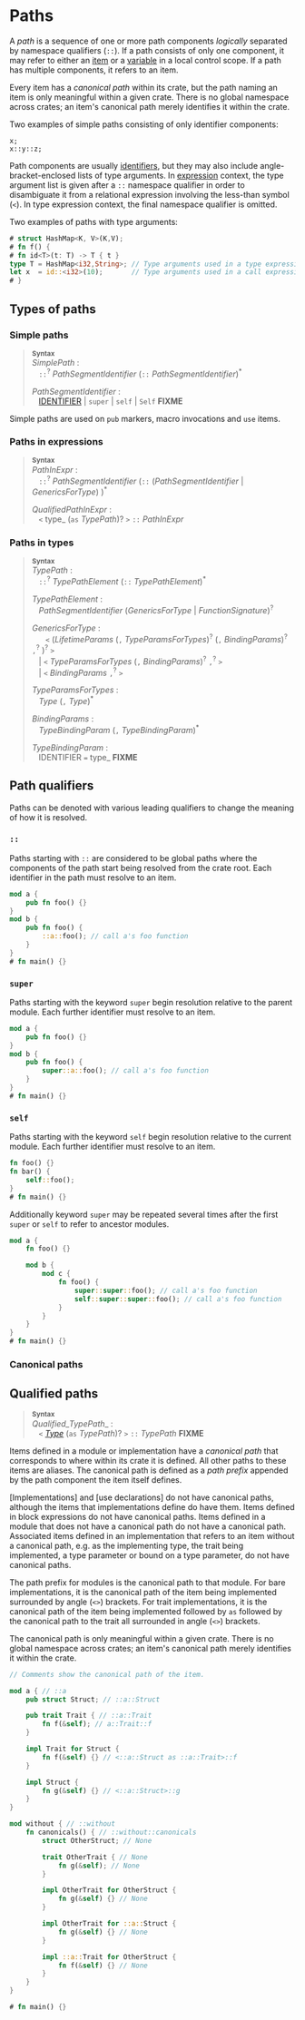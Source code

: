 # Paths

<!-- FIXME: UFCS - universal function call syntax -->

A _path_ is a sequence of one or more path components _logically_ separated by
namespace qualifiers (`::`). If a path consists of only one component, it may
refer to either an [item] or a [variable] in a local control
scope. If a path has multiple components, it refers to an item.

Every item has a _canonical path_ within its crate, but the path naming an item
is only meaningful within a given crate. There is no global namespace across
crates; an item's canonical path merely identifies it within the crate.

Two examples of simple paths consisting of only identifier components:

```rust,ignore
x;
x::y::z;
```

Path components are usually [identifiers], but they may
also include angle-bracket-enclosed lists of type arguments. In
[expression] context, the type argument list is given
after a `::` namespace qualifier in order to disambiguate it from a
relational expression involving the less-than symbol (`<`). In type
expression context, the final namespace qualifier is omitted.

Two examples of paths with type arguments:

```rust
# struct HashMap<K, V>(K,V);
# fn f() {
# fn id<T>(t: T) -> T { t }
type T = HashMap<i32,String>; // Type arguments used in a type expression
let x  = id::<i32>(10);       // Type arguments used in a call expression
# }
```

## Types of paths

### Simple paths

> **<sup>Syntax</sup>**  
> _SimplePath_ :  
> &nbsp;&nbsp; `::`<sup>?</sup> _PathSegmentIdentifier_ (`::` _PathSegmentIdentifier_)<sup>\*</sup>  
>  
> _PathSegmentIdentifier_ :  
> &nbsp;&nbsp; [IDENTIFIER] | `super` | `self` | `Self` **FIXME**  

Simple paths are used on `pub` markers, macro invocations and `use` items.

<!-- FIXME examples -->
<!-- FIXME where are they used -->

<!-- 1 - macro invocation as trait item -->
<!-- 2 - macro invocation as impl item (seems to only accept methods. Can't define other impl items using macros?) -->
<!-- 3 - pub(in SimplePath), pub(self), pub(super) [self and super are parsed as a SimplePath] -->
<!-- 4 - macro invocation item -->
<!-- 5 - use item -->

### Paths in expressions

> **<sup>Syntax</sup>**  
> _PathInExpr_ :  
> &nbsp;&nbsp; `::`<sup>?</sup> _PathSegmentIdentifier_ (`::` (_PathSegmentIdentifier_ | _GenericsForType_) )<sup>\*</sup>  
>  
> _QualifiedPathInExpr_ :  
> &nbsp;&nbsp; `<` type_ (`as` _TypePath_)? `>` `::` _PathInExpr_  

<!-- FIXME examples -->
<!-- FIXME qualified examples -->
<!-- FIXME where are they used

1 - qualified path expression         - _QualifiedPathInExpr_
2 - macro invocation                  - _PathInExpr_ `!`
3 - struct expr (not always allowed)  - _PathInExpr_ { ... }
4 - path expression                   - _PathInExpr_
5 - method call                       - `.` _PathSegmentInExpression_ `(` ... `)`
6 - field access                      - `.` _PathSegmentInExpression_
        obs: no generic arguments are allowed
7 - cast                              - `as` _PathInExpr_ (but only in case of error)
8 - range pattern end                 - `...` _QualifiedPathInExpr_
                                      - `...` _PathInExpr_
9 - patterns that start with a path   - macro invocation in pattern
                                      - range pattern
                                      - struct pattern (no qualified path allowed, though)
                                      - tuple pattern (no qualified path allowed, though)
                                      - path pattern
10 - expressions in statements        - no qualified path allowed
11 - macro invocation in statements   - no qualified path allowed

-->
<!-- FIXME ambiguity -->

### Paths in types

> **<sup>Syntax</sup>**  
> _TypePath_ :  
> &nbsp;&nbsp; `::`<sup>?</sup> _TypePathElement_ (`::` _TypePathElement_)<sup>\*</sup>  
>  
> _TypePathElement_ :  
> &nbsp;&nbsp; _PathSegmentIdentifier_ (_GenericsForType_ | _FunctionSignature_)<sup>?</sup>  
>  
> _GenericsForType_ :  
> &nbsp;&nbsp; &nbsp;&nbsp; `<` (_LifetimeParams_ (`,` _TypeParamsForTypes_)<sup>?</sup> (`,` _BindingParams_)<sup>?</sup> `,`<sup>?</sup> )<sup>?</sup> `>`  
> &nbsp;&nbsp; | `<` _TypeParamsForTypes_ (`,` _BindingParams_)<sup>?</sup> `,`<sup>?</sup> `>`  
> &nbsp;&nbsp; | `<` _BindingParams_ `,`<sup>?</sup> `>`  
>  
> _TypeParamsForTypes_ :  
> &nbsp;&nbsp; _Type_ (`,` _Type_)<sup>\*</sup>  
>  
> _BindingParams_ :  
> &nbsp;&nbsp; _TypeBindingParam_ (`,` _TypeBindingParam_)<sup>\*</sup>  
>  
> _TypeBindingParam_ :  
> &nbsp;&nbsp; IDENTIFIER `=` type_ **FIXME**  

<!-- FIXME examples -->
<!-- FIXME qualified examples -->
<!-- FIXME where are they used 

1 - types
2 - `for` in types
3 - all qualified paths, after the `as`
4 - type param bounds

-->

## Path qualifiers

Paths can be denoted with various leading qualifiers to change the meaning of
how it is resolved.

### `::`

Paths starting with `::` are considered to be global paths where the
components of the path start being resolved from the crate root. Each
identifier in the path must resolve to an item.

```rust
mod a {
    pub fn foo() {}
}
mod b {
    pub fn foo() {
        ::a::foo(); // call a's foo function
    }
}
# fn main() {}
```

### `super`

Paths starting with the keyword `super` begin resolution relative to the
parent module. Each further identifier must resolve to an item.

```rust
mod a {
    pub fn foo() {}
}
mod b {
    pub fn foo() {
        super::a::foo(); // call a's foo function
    }
}
# fn main() {}
```

### `self`

Paths starting with the keyword `self` begin resolution relative to the
current module. Each further identifier must resolve to an item.

```rust
fn foo() {}
fn bar() {
    self::foo();
}
# fn main() {}
```

Additionally keyword `super` may be repeated several times after the first
`super` or `self` to refer to ancestor modules.

```rust
mod a {
    fn foo() {}

    mod b {
        mod c {
            fn foo() {
                super::super::foo(); // call a's foo function
                self::super::super::foo(); // call a's foo function
            }
        }
    }
}
# fn main() {}
```

<!-- FIXME Self:: ? -->

### Canonical paths

## Qualified paths

> **<sup>Syntax</sup>**  
> _Qualified_TypePath__ :  
> &nbsp;&nbsp; `<` [_Type_]&nbsp;(`as` _TypePath_)? `>` `::` _TypePath_ **FIXME**  

Items defined in a module or implementation have a *canonical path* that
corresponds to where within its crate it is defined. All other paths to these
items are aliases. The canonical path is defined as a *path prefix* appended by
the path component the item itself defines.

[Implementations] and [use declarations] do not have canonical paths, although
the items that implementations define do have them. Items defined in
block expressions do not have canonical paths. Items defined in a module that
does not have a canonical path do not have a canonical path. Associated items
defined in an implementation that refers to an item without a canonical path,
e.g. as the implementing type, the trait being implemented, a type parameter or
bound on a type parameter, do not have canonical paths.

The path prefix for modules is the canonical path to that module. For bare
implementations, it is the canonical path of the item being implemented
surrounded by <span class="parenthetical">angle (`<>`)</span> brackets. For
trait implementations, it is the canonical path of the item being implemented
followed by `as` followed by the canonical path to the trait all surrounded in
<span class="parenthetical">angle (`<>`)</span> brackets. 

The canonical path is only meaningful within a given crate. There is no global
namespace across crates; an item's canonical path merely identifies it within
the crate.

```rust
// Comments show the canonical path of the item.

mod a { // ::a
    pub struct Struct; // ::a::Struct

    pub trait Trait { // ::a::Trait
        fn f(&self); // a::Trait::f
    }

    impl Trait for Struct {
        fn f(&self) {} // <::a::Struct as ::a::Trait>::f
    }

    impl Struct {
        fn g(&self) {} // <::a::Struct>::g
    }
}

mod without { // ::without
    fn canonicals() { // ::without::canonicals
        struct OtherStruct; // None

        trait OtherTrait { // None
            fn g(&self); // None
        }

        impl OtherTrait for OtherStruct {
            fn g(&self) {} // None
        }

        impl OtherTrait for ::a::Struct {
            fn g(&self) {} // None
        }

        impl ::a::Trait for OtherStruct {
            fn f(&self) {} // None
        }
    }
}

# fn main() {}
```

[_Path_]: #paths
[_NonGlobalPath_]: #nonglobal-path
[_GlobalPath_]: #global-path
[_PathSegment_]: #path-segment

[IDENTIFIER]: identifiers.html

[item]: items.html
[identifiers]: identifiers.html
[expression]: expressions.html
[variable]: variables.html

[_Type_]: types.html
